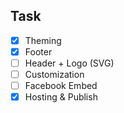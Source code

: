 ## Task

- [x] Theming
- [x] Footer
- [ ] Header + Logo (SVG)
- [ ] Customization
- [ ] Facebook Embed
- [x] Hosting & Publish
